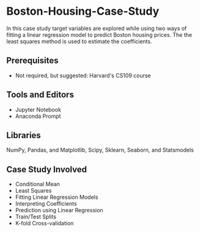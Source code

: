 # Boston-Housing-Case-Study
In this case study target variables are explored while using two ways of fitting a linear regression model to predict Boston housing prices. The the least squares method is used to estimate the coefficients.

## Prerequisites 
* Not required, but suggested: Harvard's CS109 course

## Tools and Editors
* Jupyter Notebook
* Anaconda Prompt

## Libraries
NumPy, Pandas, and Matplotlib, Scipy, Sklearn, Seaborn, and Statsmodels

## Case Study Involved
* Conditional Mean
* Least Squares
* Fitting Linear Regression Models
* Interpreting Coefficients
* Prediction using Linear Regression
* Train/Test Splits
* K-fold Cross-validation

